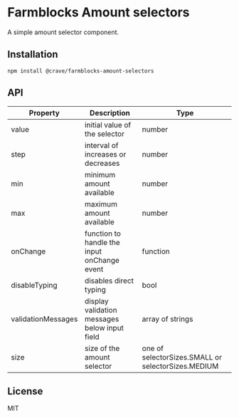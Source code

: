 # Farmblocks Amount selectors

A simple amount selector component.

## Installation

```
npm install @crave/farmblocks-amount-selectors
```

## API

| Property | Description | Type |
|----------|-------------|------|
| value | initial value of the selector | number |
| step | interval of increases or decreases | number |
| min | minimum amount available | number |
| max | maximum amount available | number |
| onChange | function to handle the input onChange event | function |
| disableTyping | disables direct typing | bool |
| validationMessages | display validation messages below input field | array of strings |
| size | size of the amount selector | one of selectorSizes.SMALL or selectorSizes.MEDIUM |

## License

MIT
